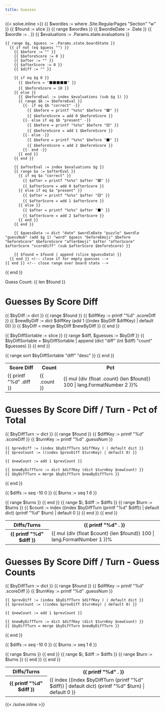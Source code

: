 ```yaml
---
title: Guesses
---
```


{{< solve.inline >}}
  {{ $wordles := where .Site.RegularPages "Section" "w" }}
  {{ $found := slice }}
  {{ range $wordles }}
    {{ $wordleDate := .Date }}
    {{ $wordle := . }}
    {{ $evaluations := .Params.state.evaluations }}

    {{ range $g, $guess := .Params.state.boardState }}
      {{ if not (eq $guess "") }}
        {{ $before := "" }}
        {{ $beforeScore := 0 }}
        {{ $after := "" }}
        {{ $afterScore := 0 }}
        {{ $diff := "" }}

        {{ if eq $g 0 }}
          {{ $before = "⬛️⬛️⬛️⬛️⬛️" }}
          {{ $beforeScore = 10 }}
        {{ else }}
          {{ $beforeEval := index $evaluations (sub $g 1) }}
          {{ range $b := $beforeEval }}
            {{- if eq $b "correct" -}}
              {{ $before = printf "%s%s" $before "🟩" }}
              {{ $beforeScore = add 0 $beforeScore }}
            {{- else if eq $b "present" -}}
              {{ $before = printf "%s%s" $before "🟨" }}
              {{ $beforeScore = add 1 $beforeScore }}
            {{- else -}}
              {{ $before = printf "%s%s" $before "⬛️" }}
              {{ $beforeScore = add 2 $beforeScore }}
            {{- end -}}
          {{ end }}
        {{ end }}

        {{ $afterEval := index $evaluations $g }}
        {{ range $a := $afterEval }}
          {{ if eq $a "correct" }}
            {{ $after = printf "%s%s" $after "🟩" }}
            {{ $afterScore = add 0 $afterScore }}
          {{ else if eq $a "present" }}
            {{ $after = printf "%s%s" $after "🟨" }}
            {{ $afterScore = add 1 $afterScore }}
          {{ else }}
            {{ $after = printf "%s%s" $after "⬛️" }}
            {{ $afterScore = add 2 $afterScore }}
          {{ end }}
        {{ end }}

        {{ $guessData := dict "date" $wordleDate "puzzle" $wordle "guessNum" (add $g 1) "word" $guess "beforeEmoji" $before "beforeScore" $beforeScore "afterEmoji" $after "afterScore" $afterScore "scoreDiff" (sub $afterScore $beforeScore) }}

        {{ $found = $found | append (slice $guessData) }}
      {{ end }} <!-- close if for empty guesses -->
    {{ end }} <!-- close range over board state -->
  {{ end }} <!-- close range over puzzles -->

  <p>Guess Count: {{ len $found }}</p>
  <h1>Guesses By Score Diff</h1>
  {{ $byDiff := dict }}
  {{ range $found }}
    {{ $diffKey := printf "%d" .scoreDiff }}
    {{ $newByDiff := dict $diffKey (add 1 ((index $byDiff $diffKey) | default 0)) }}
    {{ $byDiff = merge $byDiff $newByDiff }}
  {{ end }}

  {{ $byDiffSortable := slice }}
  {{ range $diff, $guesses := $byDiff }}
    {{ $byDiffSortable = $byDiffSortable | append (dict "diff" (int $diff) "count" $guesses) }}
  {{ end }}

  <table>
    <tr>
      <th>Score Diff</th>
      <th>Count</th>
      <th>Pct</th>
    </tr>
  {{ range sort $byDiffSortable "diff" "desc" }}
    <tr>
      <td>{{ printf "%d" .diff }}</td>
      <td>{{ .count }}</td>
      <td>{{ mul (div (float .count) (len $found)) 100 | lang.FormatNumber 2 }}%</td>
    </tr>
  {{ end }}
  </table>

  <h1>Guesses By Score Diff / Turn - Pct of Total</h1>
  {{ $byDiffTurn := dict }}
  {{ range $found }}
    {{ $diffKey := printf "%d" .scoreDiff }}
    {{ $turnKey := printf "%d" .guessNum }}

    {{ $prevDiff := (index $byDiffTurn $diffKey ) | default dict }}
    {{ $prevCount := ((index $prevDiff $turnKey) | default 0) }}

    {{ $newCount := add 1 $prevCount }}

    {{ $newByDiffTurn := dict $diffKey (dict $turnKey $newCount) }}
    {{ $byDiffTurn = merge $byDiffTurn $newByDiffTurn }}
  {{ end }}

  {{ $diffs := seq -10 0 }}
  {{ $turns := seq 1 6 }}

  <table>
    <tr>
      <th>Diffs/Turns</th>
      {{ range $turns }}
        <th>{{ printf "%d" . }}</th>
      {{ end }}
    </tr>
    {{ range $i, $diff := $diffs }}
      <tr>
        <th>{{ printf "%d" $diff }}</th>
        {{ range $turn := $turns }}
          {{ $count := index ((index $byDiffTurn (printf "%d" $diff)) | default dict) (printf "%d" $turn) | default 0 }}
          <td>{{ mul (div (float $count) (len $found)) 100 | lang.FormatNumber 1 }}%</td>
        {{ end }}
      </tr>
    {{ end }}
  </table>

  <h1>Guesses By Score Diff / Turn - Guess Counts</h1>
  {{ $byDiffTurn := dict }}
  {{ range $found }}
    {{ $diffKey := printf "%d" .scoreDiff }}
    {{ $turnKey := printf "%d" .guessNum }}

    {{ $prevDiff := (index $byDiffTurn $diffKey ) | default dict }}
    {{ $prevCount := ((index $prevDiff $turnKey) | default 0) }}

    {{ $newCount := add 1 $prevCount }}

    {{ $newByDiffTurn := dict $diffKey (dict $turnKey $newCount) }}
    {{ $byDiffTurn = merge $byDiffTurn $newByDiffTurn }}
  {{ end }}

  {{ $diffs := seq -10 0 }}
  {{ $turns := seq 1 6 }}

  <table>
    <tr>
      <th>Diffs/Turns</th>
      {{ range $turns }}
        <th>{{ printf "%d" . }}</th>
      {{ end }}
    </tr>
    {{ range $i, $diff := $diffs }}
      <tr>
        <th>{{ printf "%d" $diff }}</th>
        {{ range $turn := $turns }}
          <td>{{ index ((index $byDiffTurn (printf "%d" $diff)) | default dict) (printf "%d" $turn) | default 0 }}</td>
        {{ end }}
      </tr>
    {{ end }}
  </table>
{{< /solve.inline >}}
